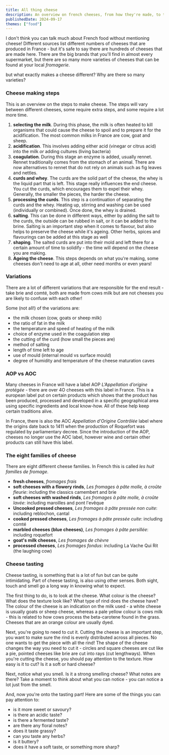 ```yaml
---
title: All thing cheese
description: An overview on french cheeses, from how they're made, to the eight families of cheeses
publishedDate: 2024-09-17
themes: ["food"]
---
```


I don't think you can talk much about French food without mentioning cheese! Different sources list different numbers of cheeses that are produced in France - but it's safe to say there are hundreds of cheeses that are made here. There are the big brands that you'll find in almost every supermarket, but there are so many more varieties of cheeses that can be found at your local _fromagerie_.

but what exactly makes a cheese different? Why are there so many varieties?

### Cheese making steps

This is an overview on the steps to make cheese. The steps will vary between different cheeses, some require extra steps, and some require a lot more time.

1. **selecting the milk**. During this phase, the milk is often heated to kill organisms that could cause the cheese to spoil and to prepare it for the acidification. The most common milks in France are cow, goat and sheep.
2. **acidification**. This involves adding either acid (vinegar or citrus acid) into the milk _or_ adding cultures (living bacteria)
3. **coagulation**. During this stage an enzyme is added, usually rennet. Rennet traditionally comes from the stomach of an animal. There are now alternatives to rennet that do not rely on animals such as fig leaves and nettles.
4. **curds and whey**. The curds are the solid part of the cheese, the whey is the liquid part that is left. This stage really influences the end cheese. You cut the curds, which encourages them to expel their whey. Generally, the smaller the pieces, the harder the cheese.
5. **processing the curds**. This step is a continuation of separating the curds and the whey. Heating up, stirring and washing can be used (individually or combined). Once done, the whey is drained.
6. **salting**. This can be done in different ways, either by adding the salt to the curds, the outside can be rubbed in salt, or it can be added to the brine. Salting is an important step when it comes to flavour, but also helps to preserve the cheese while it's ageing. Other herbs, spices and flavourings can be added at this stage as well
7. **shaping**. The salted curds are put into their mold and left there for a certain amount of time to solidify - the time will depend on the cheese you are making.
8. **Ageing the cheese**. This steps depends on what you're making, some cheeses don't need to age at all, other need months or even years!

### Variations

There are a lot of different variations that are responsible for the end result - take brie and comté, both are made from cows milk but are not cheeses you are likely to confuse with each other!

Some (not all!) of the variations are:

- the milk chosen (cow, goats or sheep milk)
- the ratio of fat in the milk
- the temperature and speed of heating of the milk
- choice of enzyme used in the coagulation step
- the cutting of the curd (how small the pieces are)
- method of salting
- length of time left to age
- use of mould (internal mould vs surface mould)
- degree of humidity and temperature of the cheese maturation caves

### AOP vs AOC

Many cheeses in France will have a label AOP _L’Appellation d’origine protégée_ - there are over 4O cheeses with this label in France. This is a european label put on certain products which shows that the product has been produced, processed and developed in a specific geographical area using specific ingredients and local know-how. All of these help keep certain traditions alive.

In France, there is also the AOC _Appellation d'Origine Contrôlée_ label where the origins date back to 1411 when the production of Roquefort was regulated by parliamentary decree. Since the introduction of the AOP, cheeses no longer use the AOC label, however wine and certain other products can still have this label.

### The eight families of cheese

There are eight different cheese families. In French this is called _les huit familles de fromage_.

- **fresh cheeses**, _fromages frais_
- **soft cheeses with a flowery rinds**, _Les fromages à pâte molle, à croûte fleurie_: including the classics camembert and brie
- **soft cheeses with washed rinds**, _Les fromages à pâte molle, à croûte lavée_: including maroilles and pont l'evêque
- **Uncooked pressed cheeses**, _Les fromages à pâte pressée non cuite_: including reblochon, cantal
- **cooked pressed cheeses**, _Les fromages à pâte pressée cuite_: including comté
- **marbled cheeses (blue cheeses)**, _Les fromages à pâte persillée_: including roquefort
- **goat's milk cheeses**, _Les fromages de chèvre_
- **processed cheeses**, _Les fromages fondus_: including La Vache Qui Rit (the laughing cow)

### Cheese tasting

Cheese tasting, is something that is a lot of fun but can be quite intimidating. Part of cheese tasting, is also using other senses. Both sight, touch and smell go a long way in knowing what to expect.

The first thing to do, is to look at the cheese. What colour is the cheese? What does the texture look like? What type of rind does the cheese have? The colour of the cheese is an indication on the milk used - a white cheese is usually goats or sheep cheese, whereas a pale yellow colour is cows milk - this is related to how cows process the beta-carotene found in the grass. Cheeses that are an orange colour are usually dyed.

Next, you're going to need to cut it. Cutting the cheese is an important step, you want to make sure the rind is evenly distributed across all pieces. No one wants to get the piece with all the rind! The shape of the cheese changes the way you need to cut it - circles and square cheeses are cut like a pie, pointed cheeses like brie are cut into rays (cut lengthways). When you're cutting the cheese, you should pay attention to the texture. How easy is it to cut? Is it a soft or hard cheese?

Next, notice what you smell. Is it a strong smelling cheese? What notes are there? Take a moment to think about what you can notice - you can notice a lot just from the smell.

And, now you're onto the tasting part! Here are some of the things you can pay attention to:

- is it more sweet or savoury?
- is there an acidic taste?
- is there a fermented taste?
- are there any floral notes?
- does it taste grassy?
- can you taste any herbs?
- is it buttery?
- does it have a soft taste, or something more sharp?

<!-- ### In pop culture

#### Le roi des fromages (the king of cheeses)

#### Roquefort -->

<!-- - commonly associated with the first AOP -->
